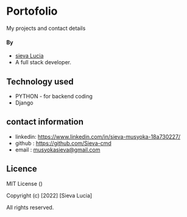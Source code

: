 # Portofolio
My projects and contact details


#### By 
- [sieva Lucia](https://github.com/Sieva-cmd)
- A full stack  developer.

## Technology used 
- PYTHON - for backend coding
- Django
## contact information
-  linkedin: https://www.linkedin.com/in/sieva-musyoka-18a730227/
-  github : https://github.com/Sieva-cmd
-  email : musyokasieva@gmail.com

## Licence 
 MIT License ()

Copyright (c) [2022] [Sieva Lucia]

All rights reserved.